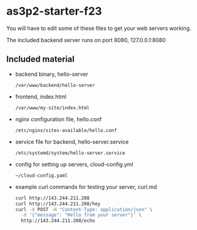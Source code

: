 # as3p2-starter-f23

You will have to edit some of these files to get your web servers working.

The included backend server runs on port 8080, 127.0.0.1:8080

## Included material

- backend binary, hello-server
  
    `/var/www/backend/hello-server`
- frontend, index.html
  
    `/var/www/my-site/index.html`
- nginx configuration file, hello.conf

    `/etc/nginx/sites-available/hello.conf`
- service file for backend, hello-server.service

    `/etc/systemd/system/hello-server.service`
- config for setting up servers, cloud-config.yml

    `~/cloud-config.yaml`
- example curl commands for testing your server, curl.md
  
  ```bash
  curl http://143.244.211.208
  curl http://143.244.211.208/hey
  curl -X POST -H "Content-Type: application/json" \
    -d '{"message": "Hello from your server"}' \
    http://143.244.211.208/echo
  ```
